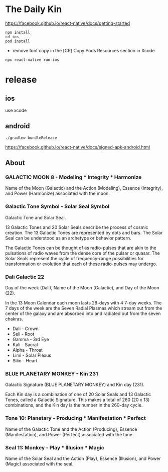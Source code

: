 # The Daily Kin

https://facebook.github.io/react-native/docs/getting-started
```
npm install
cd ios
pod install
```
* remove font copy in the [CP] Copy Pods Resources section in Xcode
```
npx react-native run-ios
```

# release

## ios

use xcode

## android
```
./gradlew bundleRelease
```
https://facebook.github.io/react-native/docs/signed-apk-android.html

## About

### GALACTIC MOON 8 - Modeling * Integrity * Harmonize

Name of the Moon (Galactic) and the Action (Modeling), Essence (Integrity), and Power (Harmonize) associated with the moon.

### Galactic Tone Symbol - Solar Seal Symbol

Galactic Tone and Solar Seal.

13 Galactic Tones and 20 Solar Seals describe the process of cosmic creation.  The 13 Galactic Tones are represented by dots and bars.  The Solar Seal can be understood as an archetype or behavior pattern.

The Galactic Tones can be thought of as radio-pulses that are akin to the pulsations of radio waves from the dense core of the pulsar or quasar. The Solar Seals represent the cycle of frequency-range possibilities for transformation or evolution that each of these radio-pulses may undergo.

### Dali Galactic 22

Day of the week (Dali), Name of the Moon (Galactic), and Day of the Moon (22).

In the 13 Moon Calendar each moon lasts 28-days with 4 7-day weeks.  The 7 days of the week are the Seven Radial Plasmas which stream out from the center of the galaxy and are absorbed into and radiated out from the seven chakras.

* Dali - Crown
* Seli - Root
* Gamma - 3rd Eye
* Kali - Sacral
* Alpha - Throat
* Limi - Solar Plexus
* Silio - Heart

### BLUE PLANETARY MONKEY - Kin 231

Galactic Signature (BLUE PLANETARY MONKEY) and Kin day (231).

Each Kin day is a combination of one of 20 Solar Seals and 13 Galactic Tones, called a Galactic Signature.  This makes a total of 260 (20 x 13) combinations, and the Kin day is the number in the 260-day cycle.

### Tone 10: Planetary - Producing * Manifestation * Perfect
Name of the Galactic Tone and the Action (Producing), Essence (Manifestation), and Power (Perfect) associated with the tone.

### Seal 11: Monkey - Play * Illusion * Magic
Name of the Solar Seal and the Action (Play), Essence (Illusion), and Power (Magic) associated with the seal.
